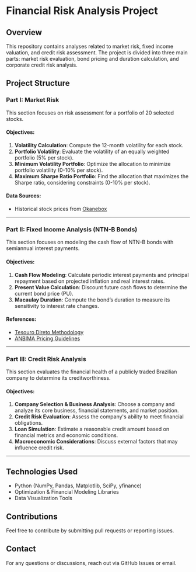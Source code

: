 # Financial Risk Analysis Project

## Overview
This repository contains analyses related to market risk, fixed income valuation, and credit risk assessment. The project is divided into three main parts: market risk evaluation, bond pricing and duration calculation, and corporate credit risk analysis.

## Project Structure

### Part I: Market Risk
This section focuses on risk assessment for a portfolio of 20 selected stocks.

#### Objectives:
1. **Volatility Calculation**: Compute the 12-month volatility for each stock.
2. **Portfolio Volatility**: Evaluate the volatility of an equally weighted portfolio (5% per stock).
3. **Minimum Volatility Portfolio**: Optimize the allocation to minimize portfolio volatility (0-10% per stock).
4. **Maximum Sharpe Ratio Portfolio**: Find the allocation that maximizes the Sharpe ratio, considering constraints (0-10% per stock).

#### Data Sources:
- Historical stock prices from [Okanebox](https://www.okanebox.com.br/)

---

### Part II: Fixed Income Analysis (NTN-B Bonds)
This section focuses on modeling the cash flow of NTN-B bonds with semiannual interest payments.

#### Objectives:
1. **Cash Flow Modeling**: Calculate periodic interest payments and principal repayment based on projected inflation and real interest rates.
2. **Present Value Calculation**: Discount future cash flows to determine the current bond price (PU).
3. **Macaulay Duration**: Compute the bond’s duration to measure its sensitivity to interest rate changes.

#### References:
- [Tesouro Direto Methodology](https://www.tesourodireto.com.br/data/files/5B/86/BD/D8/36B2D610393A62D6894D49A8/Precificacao%20dos%20titulos%20publicos.pdf)
- [ANBIMA Pricing Guidelines](https://www.anbima.com.br/data/files/A0/02/CC/70/8FEFC8104606BDC8B82BA2A8/Metodologias%20ANBIMA%20de%20Precificacao%20Titulos%20Publicos.pdf)

---

### Part III: Credit Risk Analysis
This section evaluates the financial health of a publicly traded Brazilian company to determine its creditworthiness.

#### Objectives:
1. **Company Selection & Business Analysis**: Choose a company and analyze its core business, financial statements, and market position.
2. **Credit Risk Evaluation**: Assess the company's ability to meet financial obligations.
3. **Loan Simulation**: Estimate a reasonable credit amount based on financial metrics and economic conditions.
4. **Macroeconomic Considerations**: Discuss external factors that may influence credit risk.

---

## Technologies Used
- Python (NumPy, Pandas, Matplotlib, SciPy, yfinance)
- Optimization & Financial Modeling Libraries
- Data Visualization Tools


## Contributions
Feel free to contribute by submitting pull requests or reporting issues.

## Contact
For any questions or discussions, reach out via GitHub Issues or email.


